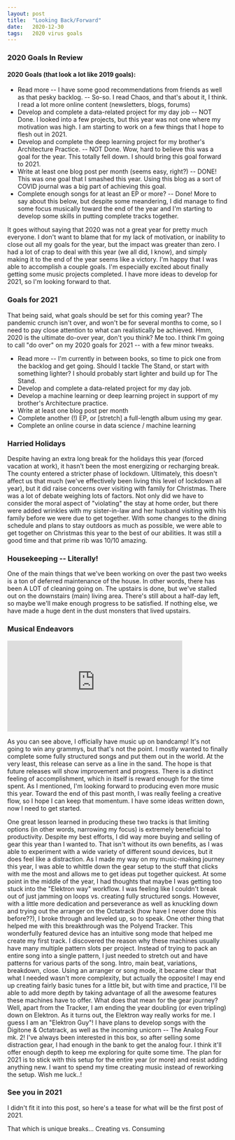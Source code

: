 ```yaml
---
layout: post
title:  "Looking Back/Forward"
date:   2020-12-30
tags:   2020 virus goals
---
```


### 2020 Goals In Review

#### 2020 Goals (that look a lot like 2019 goals):
* Read more -- I have some good recommendations from friends as well as that pesky backlog. -- So-so.  I read Chaos, and that's about it, I think. I read a lot more online content (newsletters, blogs, forums)
* Develop and complete a data-related project for my day job -- NOT Done. I looked into a few projects, but this year was not one where my motivation was high. I am starting to work on a few things that I hope to flesh out in 2021.
* Develop and complete the deep learning project for my brother's Architecture Practice. -- NOT Done. Wow, hard to believe this was a goal for the year. This totally fell down. I should bring this goal forward to 2021.
* Write at least one blog post per month (seems easy, right?) -- DONE! This was one goal that I smashed this year. Using this blog as a sort of COVID journal was a big part of achieving this goal.
* Complete enough songs for at least an EP or more? -- Done! More to say about this below, but despite some meandering, I did manage to find some focus musically toward the end of the year and I'm starting to develop some skills in putting complete tracks together.

It goes without saying that 2020 was not a great year for pretty much everyone. I don't want to blame that for my lack of motivation, or inability to close out all my goals for the year, but the impact was greater than zero. I had a lot of crap to deal with this year (we all did, I know), and simply making it to the end of the year seems like a victory. I'm happy that I was able to accomplish a couple goals. I'm especially excited about finally getting some music projects completed. I have more ideas to develop for 2021, so I'm looking forward to that.

### Goals for 2021

That being said, what goals should be set for this coming year? The pandemic crunch isn't over, and won't be for several months to come, so I need to pay close attention to what can realistically be achieved. Hmm, 2020 is the ultimate do-over year, don't you think? Me too. I think I'm going to call "do over" on my 2020 goals for 2021 -- with a few minor tweaks.

* Read more -- I'm currently in between books, so time to pick one from the backlog and get going. Should I tackle The Stand, or start with something lighter? I should probably start lighter and build up for The Stand.
* Develop and complete a data-related project for my day job.
* Develop a machine learning or deep learning project in support of my brother's Architecture practice.
* Write at least one blog post per month
* Complete another (!) EP, or [stretch] a full-length album using my gear.
* Complete an online course in data science / machine learning

### Harried Holidays

Despite having an extra long break for the holidays this year (forced vacation at work), it hasn't been the most energizing or recharging break. The county entered a stricter phase of lockdown. Ultimately, this doesn't affect us that much (we've effectively been living this level of lockdown all year), but it did raise concerns over visiting with family for Christmas. There was a lot of debate weighing lots of factors. Not only did we have to consider the moral aspect of "violating" the stay at home order, but there were added wrinkles with my sister-in-law and her husband visiting with his family before we were due to get together. With some changes to the dining schedule and plans to stay outdoors as much as possible, we were able to get together on Christmas this year to the best of our abilities. It was still a good time and that prime rib was 10/10 amazing.  

### Housekeeping -- Literally!

One of the main things that we've been working on over the past two weeks is a ton of deferred maintenance of the house. In other words, there has been A LOT of cleaning going on. The upstairs is done, but we've stalled out on the downstairs (main) living area. There's still about a half-day left, so maybe we'll make enough progress to be satisfied. If nothing else, we have made a huge dent in the dust monsters that lived upstairs.

### Musical Endeavors

<iframe style="border: 0; width: 400px; height: 208px;" src="https://bandcamp.com/EmbeddedPlayer/album=399228307/size=large/bgcol=ffffff/linkcol=0687f5/artwork=small/transparent=true/" seamless><a href="https://cneis.bandcamp.com/album/future-state">Future State by CNEIS</a></iframe>

As you can see above, I officially have music up on bandcamp! It's not going to win any grammys, but that's not the point. I mostly wanted to finally complete some fully structured songs and put them out in the world. At the very least, this release can serve as a line in the sand. The hope is that future releases will show improvement and progress. There is a distinct feeling of accomplishment, which in itself is reward enough for the time spent. As I mentioned, I'm looking forward to producing even more music this year. Toward the end of this past month, I was really feeling a creative flow, so I hope I can keep that momentum. I have some ideas written down, now I need to get started.

One great lesson learned in producing these two tracks is that limiting options (in other words, narrowing my focus) is extremely beneficial to productivity. Despite my best efforts, I did way more buying and selling of gear this year than I wanted to. That isn't without its own benefits, as I was able to experiment with a wide variety of different sound devices, but it does feel like a distraction. As I made my way on my music-making journey this year, I was able to whittle down the gear setup to the stuff that clicks with me the most and allows me to get ideas put together quickest. At some point in the middle of the year, I had thoughts that maybe I was getting too stuck into the "Elektron way" workflow. I was feeling like I couldn't break out of just jamming on loops vs. creating fully structured songs. However, with a little more dedication and perseverance as well as knuckling down and trying out the arranger on the Octatrack (how have I never done this before??), I broke through and leveled up, so to speak. One other thing that helped me with this breakthrough was the Polyend Tracker. This wonderfully featured device has an intuitive song mode that helped me create my first track. I discovered the reason why these machines usually have many multiple pattern slots per project. Instead of trying to pack an entire song into a single pattern, I just needed to stretch out and have patterns for various parts of the song. Intro, main beat, variations, breakdown, close. Using an arranger or song mode, it became clear that what I needed wasn't more complexity, but actually the opposite! I may end up creating fairly basic tunes for a little bit, but with time and practice, I'll be able to add more depth by taking advantage of all the awesome features these machines have to offer. What does that mean for the gear journey? Well, apart from the Tracker, I am ending the year doubling (or even tripling) down on Elektron. As it turns out, the Elektron way really works for me. I guess I am an "Elektron Guy"! I have plans to develop songs with the Digitone & Octatrack, as well as the incoming unicorn -- The Analog Four mk. 2! I've always been interested in this box, so after selling some distraction gear, I had enough in the bank to get the analog four. I think it'll offer enough depth to keep me exploring for quite some time. The plan for 2021 is to stick with this setup for the entire year (or more) and resist adding anything new. I want to spend my time creating music instead of reworking the setup. Wish me luck..!

### See you in 2021
I didn't fit it into this post, so here's a tease for what will be the first post of 2021.

That which is unique breaks...
Creating vs. Consuming
